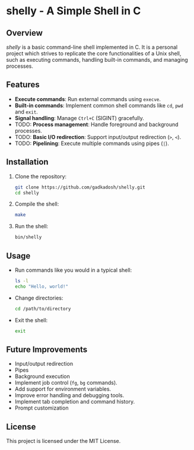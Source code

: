# shelly - A Simple Shell in C

## Overview
*shelly* is a basic command-line shell implemented in C. It is a personal project which strives to replicate the core functionalities of a Unix shell, such as executing commands, handling built-in commands, and managing processes.

## Features
- **Execute commands**: Run external commands using `execve`.
- **Built-in commands**: Implement common shell commands like `cd`, `pwd` and `exit`.
- **Signal handling**: Manage `Ctrl+C` (SIGINT) gracefully.
- TODO: **Process management**: Handle foreground and background processes.
- TODO: **Basic I/O redirection**: Support input/output redirection (`>`, `<`).
- TODO: **Pipelining**: Execute multiple commands using pipes (`|`).

## Installation
1. Clone the repository:
   ```sh
   git clone https://github.com/gadkadosh/shelly.git
   cd shelly
   ```
2. Compile the shell:
   ```sh
   make
   ```
3. Run the shell:
   ```sh
   bin/shelly
   ```

## Usage
- Run commands like you would in a typical shell:
  ```sh
  ls -l
  echo "Hello, world!"
  ```
- Change directories:
  ```sh
  cd /path/to/directory
  ```
- Exit the shell:
  ```sh
  exit
  ```

## Future Improvements
- Input/output redirection
- Pipes
- Background execution
- Implement job control (`fg`, `bg` commands).
- Add support for environment variables.
- Improve error handling and debugging tools.
- Implement tab completion and command history.
- Prompt customization

## License
This project is licensed under the MIT License.
